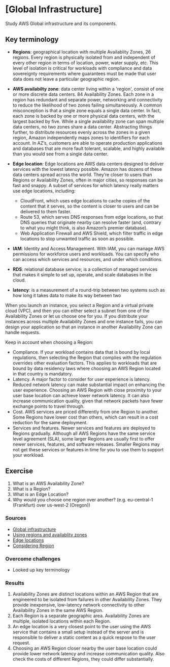 # [Global Infrastructure]
Study AWS Global infrastructure and its components. 

## Key terminology 
- **Regions**: geographical location with multiple Availablity Zones, 26 regions. Every region is physically isolated from and independent of every other region in terms of location, power, water supply, etc. This level of isolation is critical for workloads with compliance and data sovereignty requirements where guarantees must be made that user data does not leave a particular geographic region.
- **AWS availabilty zone**: data center living within a 'region', consist of one or more discrete data centers.  84 Availability Zones.  Each zone in a region has redundant and separate power, networking and connectivity to reduce the likelihood of two zones failing simultaneously. A common misconception is that a single zone equals a single data center. In fact, each zone is backed by one or more physical data centers, with the largest backed by five. While a single availability zone can span multiple data centers, no two zones share a data center. Abstracting things further, to distribute resources evenly across the zones in a given region, Amazon independently maps zones to identifiers for each account. In AZ’s, customers are able to operate production applications and databases that are more fault tolerant, scalable, and highly available than you would see from a single data center. 
- **Edge location**: Edge locations are AWS data centers designed to deliver services with the lowest latency possible. Amazon has dozens of these data centers spread across the world. They’re closer to users than Regions or Availability Zones, often in major cities, so responses can be fast and snappy. A subset of services for which latency really matters use edge locations, including:

  - CloudFront, which uses edge locations to cache copies of the content that it serves, so the content is closer to users and can be delivered to them faster.
  - Route 53, which serves DNS responses from edge locations, so that DNS queries that originate nearby can resolve faster (and, contrary to what you might think, is also Amazon’s premier database).
  - Web Application Firewall and AWS Shield, which filter traffic in edge locations to stop unwanted traffic as soon as possible.
- **IAM**: Identity and Access Management. With IAM, you can manage AWS permissions for workforce users and workloads.  You can specify who can access which services and resources, and under which conditions.
- **RDS**: relational database service;  is a collection of managed services that makes it simple to set up, operate, and scale databases in the cloud.
- **latency**: is a measurement of a round-trip between two systems such as how long it takes data to make its way between two

When you launch an instance, you select a Region and a virtual private cloud (VPC), and then you can either select a subnet from one of the Availability Zones or let us choose one for you. If you distribute your instances across multiple Availability Zones and one instance fails, you can design your application so that an instance in another Availability Zone can handle requests. 

Keep in account when choosing a Region:
- Compliance. If your workload contains data that is bound by local regulations, then selecting the Region that complies with the regulation overrides other evaluation factors. This applies to workloads that are bound by data residency laws where choosing an AWS Region located in that country is mandatory.
- Latency. A major factor to consider for user experience is latency. Reduced network latency can make substantial impact on enhancing the user experience. Choosing an AWS Region with close proximity to your user base location can achieve lower network latency. It can also increase communication quality, given that network packets have fewer exchange points to travel through.
- Cost. AWS services are priced differently from one Region to another. Some Regions have lower cost than others, which can result in a cost reduction for the same deployment.
- Services and features. Newer services and features are deployed to Regions gradually. Although all AWS Regions have the same service level agreement (SLA), some larger Regions are usually first to offer newer services, features, and software releases. Smaller Regions may not get these services or features in time for you to use them to support your workload.

## Exercise
1. What is an AWS Availability Zone?
2. What is a Region?
3. What is an Edge Location?
4. Why would you choose one region over another? (e.g. eu-central-1 (Frankfurt) over us-west-2 (Oregon))

### Sources
- [Global infrastructure](https://docs.aws.amazon.com/whitepapers/latest/aws-overview/global-infrastructure.html)
- [Using regions and availablity zones](https://docs.aws.amazon.com/AWSEC2/latest/UserGuide/using-regions-availability-zones.html#concepts-regions)
- [Edge locations](https://www.lastweekinaws.com/blog/what-is-an-edge-location-in-aws-a-simple-explanation/)
- [Considering Region](https://aws.amazon.com/blogs/architecture/what-to-consider-when-selecting-a-region-for-your-workloads/)

### Overcome challenges
- Looked up key terminology

### Results
1. Availability Zones are distinct locations within an AWS Region that are engineered to be isolated from failures in other Availability Zones. They provide inexpensive, low-latency network connectivity to other Availability Zones in the same AWS Region.
2. Each Region is a separate geographic area. Availability Zones are multiple, isolated locations within each Region.
3.  An edge location is a very closest point to the user using the AWS service that contains a small setup instead of the server and is responsible to deliver a static content as a quick respose to the user request.
4.  Choosing an AWS Region closer nearby the user base location could provide lower network latency  and increase communication quality. Also check the costs of different Regions, they could differ substantially.  
